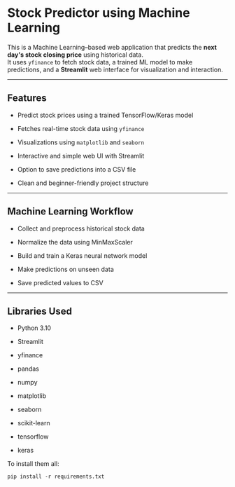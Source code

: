 Stock Predictor using Machine Learning
======================================

This is a Machine Learning–based web application that predicts the **next day's stock closing price** using historical data.  
It uses `yfinance` to fetch stock data, a trained ML model to make predictions, and a **Streamlit** web interface for visualization and interaction.

* * *

Features
--------

*   Predict stock prices using a trained TensorFlow/Keras model
    
*   Fetches real-time stock data using `yfinance`
    
*   Visualizations using `matplotlib` and `seaborn`
    
*   Interactive and simple web UI with Streamlit
    
*   Option to save predictions into a CSV file
    
*   Clean and beginner-friendly project structure
    


* * *

Machine Learning Workflow
-------------------------

*   Collect and preprocess historical stock data
    
*   Normalize the data using MinMaxScaler
    
*   Build and train a Keras neural network model
    
*   Make predictions on unseen data
    
*   Save predicted values to CSV
    

* * *

Libraries Used
--------------

*   Python 3.10
    
*   Streamlit
    
*   yfinance
    
*   pandas
    
*   numpy
    
*   matplotlib
    
*   seaborn
    
*   scikit-learn
    
*   tensorflow
    
*   keras
    

To install them all:

`pip install -r requirements.txt`


